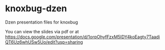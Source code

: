 # knoxbug-dzen
Dzen presentation files for knoxbug

You can view the slides via pdf or at https://docs.google.com/presentation/d/1orpOhyfFzxM5IDY4koEagty7TaadiQT6Uz6whUSw5Uo/edit?usp=sharing
